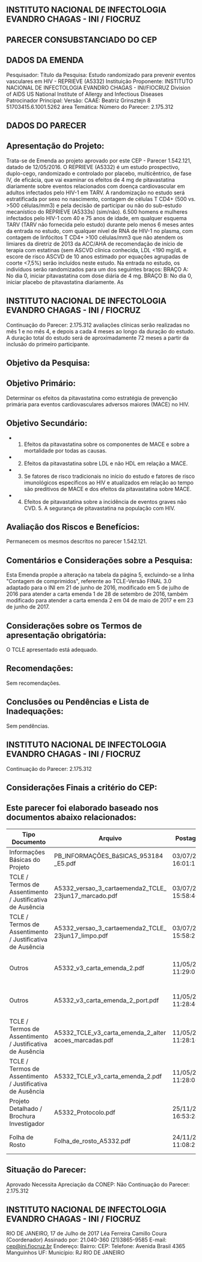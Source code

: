 ## INSTITUTO NACIONAL DE INFECTOLOGIA EVANDRO CHAGAS - INI / FIOCRUZ

## PARECER CONSUBSTANCIADO DO CEP
## DADOS DA EMENDA
Pesquisador:
Título da Pesquisa: Estudo randomizado para prevenir eventos vasculares em HIV - REPRIEVE (A5332)
Instituição Proponente: INSTITUTO NACIONAL DE INFECTOLOGIA EVANDRO CHAGAS - INI/FIOCRUZ Division of AIDS US National Institute of Allergy and Infectious Diseases Patrocinador Principal:
Versão:
CAAE:
Beatriz Grinsztejn
8
51703415.6.1001.5262
área Temática:
Número do Parecer:
2.175.312
## DADOS DO PARECER
## Apresentação do Projeto:
Trata-se de Emenda ao projeto aprovado por este CEP - Parecer 1.542.121, datado de 12/05/2016.
O REPRIEVE (A5332) é um estudo prospectivo, duplo-cego, randomizado e controlado por placebo, multicêntrico, de fase IV, de eficácia, que vai examinar os efeitos de 4 mg de pitavastatina diariamente sobre eventos relacionados com doença cardiovascular em adultos infectados pelo HIV-1 em TARV. A randomização no estudo será estratificada por sexo no nascimento, contagem de células T CD4+ (500 vs. &gt;500 células/mm3) e pela decisão de participar ou não do sub-estudo mecanístico do REPRIEVE (A5333s) (sim/não). 6.500 homens e mulheres infectados pelo HIV-1 com 40 e 75 anos de idade, em qualquer esquema TARV (TARV não fornecida pelo estudo) durante pelo menos 6 meses antes da entrada no estudo, com qualquer nível de RNA de HIV-1 no plasma, com contagem de linfócitos T CD4+ &gt;100 células/mm3 que não atendem os limiares da diretriz de 2013 da ACC/AHA de recomendação de início de terapia com estatinas (sem ASCVD clínica conhecida, LDL &lt;190 mg/dL e escore de risco ASCVD de 10 anos estimado por equações agrupadas de coorte &lt;7,5%) serão incluídos neste estudo. Na entrada no estudo, os indivíduos serão randomizados para um dos seguintes braços: BRAÇO A: No dia 0, iniciar pitavastatina com dose diária de 4 mg. BRAÇO B:  No dia 0, iniciar placebo de pitavastatina diariamente. As
## INSTITUTO NACIONAL DE INFECTOLOGIA EVANDRO CHAGAS - INI / FIOCRUZ

Continuação do Parecer: 2.175.312
avaliações clínicas serão realizadas no mês 1 e no mês 4, e depois a cada 4 meses ao longo da duração do estudo. A duração total do estudo será de aproximadamente 72 meses a partir da inclusão do primeiro participante.
## Objetivo da Pesquisa:
## Objetivo Primário:
Determinar os efeitos da pitavastatina como estratégia de prevenção primária para eventos cardiovasculares adversos maiores (MACE) no HIV.
## Objetivo Secundário:
- 1. Efeitos da pitavastatina sobre os componentes de MACE e sobre a mortalidade por todas as causas.
- 2. Efeitos da pitavastatina sobre LDL e não HDL em relação a MACE.
- 3. Se fatores de risco tradicionais no início do estudo e fatores de risco imunológicos específicos ao HIV e atualizados em relação ao tempo são preditivos de MACE e dos efeitos da pitavastatina sobre MACE.
- 4. Efeitos de pitavastatina sobre a incidência de eventos graves não CVD. 5. A segurança de pitavastatina na população com HIV.
## Avaliação dos Riscos e Benefícios:
Permanecem os mesmos descritos no parecer 1.542.121.
## Comentários e Considerações sobre a Pesquisa:
Esta Emenda propõe a alteração na tabela da página 5, excluindo-se a linha "Contagem de comprimidos", referente ao TCLE-Versão FINAL 3.0 adaptado para o INI em 21 de junho de 2016, modificado em 5 de julho de 2016 para atender a carta emenda 1 de 28 de setembro de 2016, também modificado para atender a carta emenda 2 em 04 de maio de 2017 e em 23 de junho de 2017.
## Considerações sobre os Termos de apresentação obrigatória:
O TCLE apresentado está adequado.
## Recomendações:
Sem recomendações.
## Conclusões ou Pendências e Lista de Inadequações:
Sem pendências.
## INSTITUTO NACIONAL DE INFECTOLOGIA EVANDRO CHAGAS - INI / FIOCRUZ
Continuação do Parecer: 2.175.312
## Considerações Finais a critério do CEP:
## Este parecer foi elaborado baseado nos documentos abaixo relacionados:
| Tipo Documento                                            | Arquivo                                               | Postagem            | Autor                             | Situação   |
|-----------------------------------------------------------|-------------------------------------------------------|---------------------|-----------------------------------|------------|
| Informações Básicas do Projeto                            | PB_INFORMAÇÕES_BáSICAS_953184 _E5.pdf                 | 03/07/2017 16:01:12 |                                   | Aceito     |
| TCLE / Termos de Assentimento / Justificativa de Ausência | A5332_versao_3_cartaemenda2_TCLE_ 23jun17_marcado.pdf | 03/07/2017 15:58:40 | JOVANICE SANTANA DE JESUS         | Aceito     |
| TCLE / Termos de Assentimento / Justificativa de Ausência | A5332_versao_3_cartaemenda2_TCLE_ 23jun17_limpo.pdf   | 03/07/2017 15:58:21 | JOVANICE SANTANA DE JESUS         | Aceito     |
| Outros                                                    | A5332_v3_carta_emenda_2.pdf                           | 11/05/2017 11:29:07 | Marcella Feitosa da Silva Barboza | Aceito     |
| Outros                                                    | A5332_v3_carta_emenda_2_port.pdf                      | 11/05/2017 11:28:46 | Marcella Feitosa da Silva Barboza | Aceito     |
| TCLE / Termos de Assentimento / Justificativa de Ausência | A5332_TCLE_v3_carta_emenda_2_alter acoes_marcadas.pdf | 11/05/2017 11:28:16 | Marcella Feitosa da Silva Barboza | Aceito     |
| TCLE / Termos de Assentimento / Justificativa de Ausência | A5332_TCLE_v3_carta_emenda_2.pdf                      | 11/05/2017 11:28:08 | Marcella Feitosa da Silva Barboza | Aceito     |
| Projeto Detalhado / Brochura Investigador                 | A5332_Protocolo.pdf                                   | 25/11/2015 16:53:24 | Beatriz Grinsztejn                | Aceito     |
| Folha de Rosto                                            | Folha_de_rosto_A5332.pdf                              | 24/11/2015 11:08:29 | Carlos Henrique Lustosa           | Aceito     |
## Situação do Parecer:
Aprovado
Necessita Apreciação da CONEP:
Não
Continuação do Parecer: 2.175.312
## INSTITUTO NACIONAL DE INFECTOLOGIA EVANDRO CHAGAS - INI / FIOCRUZ
RIO DE JANEIRO, 17 de Julho de 2017
Léa Ferreira Camillo Coura (Coordenador) Assinado por:
21.040-360
(21)3865-9585
E-mail:
cep@ini.fiocruz.br
Endereço:
Bairro:
CEP:
Telefone:
Avenida Brasil 4365
Manguinhos
UF:
Município:
RJ
RIO DE JANEIRO
